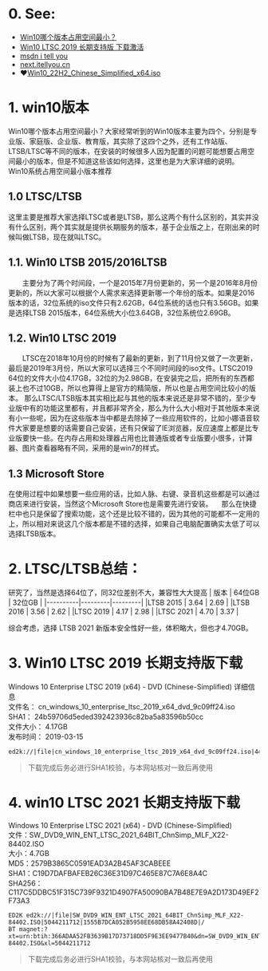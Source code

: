 # 0. See:
- [Win10哪个版本占用空间最小？](http://www.xitongzhijia.net/xtjc/20210323/206983.html)
- [Win10 LTSC 2019 长期支持版 下载激活](https://www.cnblogs.com/onelikeone/p/11594802.html)
- [msdn i tell you](https://msdn.itellyou.cn/)
- [next.itellyou.cn](https://next.itellyou.cn/Original/Index#cbp=Product?ID=f905b2d9-11e7-4ee3-8b52-407a8befe8d1)
- ❤️[Win10_22H2_Chinese_Simplified_x64.iso](https://www.microsoft.com/zh-cn/software-download/windows10ISO)

# 1. win10版本
Win10哪个版本占用空间最小？大家经常听到的Win10版本主要为四个，分别是专业版、家庭版、企业版、教育版，其实除了这四个之外，还有工作站版、LTSB/LTSC等不同的版本，在安装的时候很多人因为配置的问题可能想要占用空间最小的版本，但是不知道这些该如何选择，这里也是为大家详细的说明。
Win10系统占用空间最小版本推荐

## 1.0 LTSC/LTSB
  这里主要是推荐大家选择LTSC或者是LTSB，那么这两个有什么区别的，其实并没有什么区别，两个其实就是提供长期服务的版本，基于企业版之上，在刚出来的时候叫做LTSB，现在就叫LTSC。
  
## 1.1. Win10 LTSB 2015/2016LTSB

　　主要分为了两个时间段，一个是2015年7月份更新的，另一个是2016年8月份更新的，所以大家可以根据个人需求来选择更新哪一个年份的版本。如果是2016版本的话，32位系统的iso文件只有2.62GB，64位系统的话也只有3.56GB。如果是选择LTSB 2015版本，64位系统大小位3.64GB，32位系统位2.69GB。
## 1.2. Win10 LTSC 2019

　　LTSC在2018年10月份的时候有了最新的更新，到了11月份又做了一次更新，最后是2019年3月份，所以大家可以选择三个不同时间段的iso文件。LTSC2019 64位的文件大小位4.17GB，32位的为2.98GB，在安装完之后，把所有的东西都装上也不过10GB，所以也算得上是官方的精简版，所以也是占用空间比较小的版本。
  那么LTSC/LTSB版本其实相比起与其他的版本来说还是非常不错的，至少专业版中有的功能这里都有，并且都非常齐全，那么为什么大小相对于其他版本来说有小一些呢，因为在这些版本当中都是去除掉了一些应用软件的，比如小娜语音软件大家要是想要的话需要自己安装，还有只保留了IE浏览器，反应速度上都是比专业版要快一些。在内存占用和处理器占用也比普通版或者专业版要小很多，计算器、图片查看器略有不同，采用的是win7的样式。
  
## 1.3 Microsoft Store
  在使用过程中如果想要一些应用的话，比如人脉、右键、录音机这些都是可以通过商店来进行安装，当然这个Microsoft Store也是需要先进行安装。
　那么在快捷栏中也只是保留了搜索功能，这个还是比较不错的，因为其他的可能都不一定用的上，所以相对来说这几个版本都是不错的选择，如果自己电脑配置确实太低了可以选择LTSB版本。
 
# 2. LTSC/LTSB总结：
  研究了，当然是选择64位了，同32位差别不大，兼容性大大提高
  | 版本      | 64位GB  | 32位GB   |
  |----------|---------|---------|
  |LTSB 2015 | 3.64    | 2.69    |
  |LTSB 2016 | 3.56    | 2.62    |
  |LTSC 2019 | 4.17    | 2.98    |
  |LTSC 2021 | 4.70    |  3.37   |
  
  综合考虑，选择 LTSB 2021 新版本安全性好一些，体积略大，但也才4.70GB。
 
# 3. Win10 LTSC 2019 长期支持版下载

Windows 10 Enterprise LTSC 2019 (x64) - DVD (Chinese-Simplified) 详细信息  
文件名： cn_windows_10_enterprise_ltsc_2019_x64_dvd_9c09ff24.iso   
SHA1：  24b59706d5eded392423936c82ba5a83596b50cc  
文件大小： 4.17GB   
发布时间： 2019-03-15   
```
ed2k://|file|cn_windows_10_enterprise_ltsc_2019_x64_dvd_9c09ff24.iso|4478906368|E7C526499308841A4A6D116C857DB669|/  
```
> 下载完成后务必进行SHA1校验，与本网站核对一致后再使用

# 4. win10 LTSC 2021 长期支持版下载
Windows 10 Enterprise LTSC 2021 (x64) - DVD (Chinese-Simplified)  
文件：SW_DVD9_WIN_ENT_LTSC_2021_64BIT_ChnSimp_MLF_X22-84402.ISO  
大小：4.7GB  
MD5：2579B3865C0591EAD3A2B45AF3CABEEE  
SHA1：C19D7DAFBAFEB26C36E31D97C465E87C7A6E8A4C  
SHA256：C117C5DDBC51F315C739F9321D4907FA50090BA7B48E7E9A2D173D49EF2F73A3  
```
ED2K ed2k://|file|SW_DVD9_WIN_ENT_LTSC_2021_64BIT_ChnSimp_MLF_X22-84402.ISO|5044211712|1555B7DCA052B5958EE68DB58A42408D|/  
BT magnet:?xt=urn:btih:366ADAA52FB3639B17D73718DD5F9E3EE9477B40&dn=SW_DVD9_WIN_ENT_LTSC_2021_64BIT_ChnSimp_MLF_X22-84402.ISO&xl=5044211712  

```
> 下载完成后务必进行SHA1校验，与本网站核对一致后再使用
  
  
  
  

